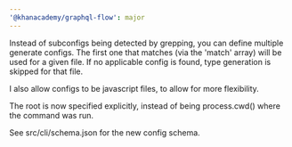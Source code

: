 ```yaml
---
'@khanacademy/graphql-flow': major
---
```


Instead of subconfigs being detected by grepping, you can define multiple generate configs. The first one that matches (via the 'match' array) will be used for a given file. If no applicable config is found, type generation is skipped for that file.

I also allow configs to be javascript files, to allow for more flexibility.

The root is now specified explicitly, instead of being process.cwd() where the command was run.

See src/cli/schema.json for the new config schema.
